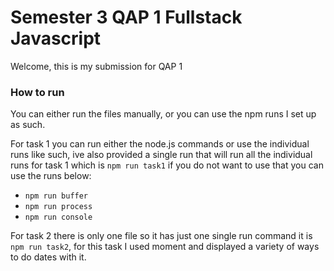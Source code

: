 # Semester 3 QAP 1 Fullstack Javascript

Welcome, this is my submission for QAP 1

### How to run
You can either run the files manually, or you can use the npm runs I set up as such.

For task 1 you can run either the node.js commands or use the individual runs like such, ive also provided a single run that will run all the individual runs for task 1 which is `npm run task1` if you do not want to use that you can use the runs below:
- `npm run buffer`
- `npm run process`
- `npm run console`

For task 2 there is only one file so it has just one single run command it is `npm run task2`, for this task I used moment and displayed a variety of ways to do dates with it.